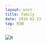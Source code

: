 ```yaml
---
layout: post
title: family
date: 2018-02-23
tag: 机械
---
```


<a href=https://github.com/54fire/text/blob/master/IMG_20180223_155047.jpg></a>
![it](https://github.com/54fire/text/blob/master/IMG_20180223_155047.jpg)

